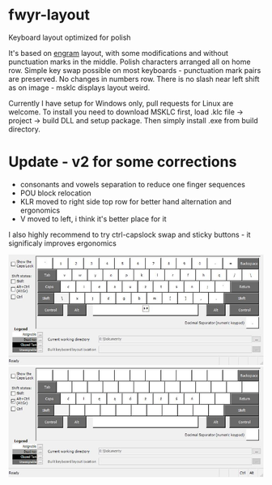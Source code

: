 # fwyr-layout
Keyboard layout optimized for polish

It's based on [engram](https://github.com/binarybottle/engram/) layout, with some modifications and without punctuation marks in the middle. Polish characters arranged all on home row. Simple key swap possible on most keyboards - punctuation mark pairs are preserved. No changes in numbers row. There is no slash near left shift as on image - msklc displays layout weird.

Currently I have setup for Windows only, pull requests for Linux are welcome. To install you need to download MSKLC first, load .klc file -> project -> build DLL and setup package. Then simply install .exe from build directory.

# Update - v2 for some corrections
- consonants and vowels separation to reduce one finger sequences
- POU block relocation
- KLR moved to right side top row for better hand alternation and ergonomics
- V moved to left, i think it's better place for it

I also highly recommend to try ctrl-capslock swap and sticky buttons - it significaly improves ergonomics


![image](https://github.com/AKmatiAK/fwyr-layout/blob/main/FWYR2.jpg "layer 1")
![image](https://github.com/AKmatiAK/fwyr-layout/blob/main/ukladplAltGr.jpg "alt gr layer")
